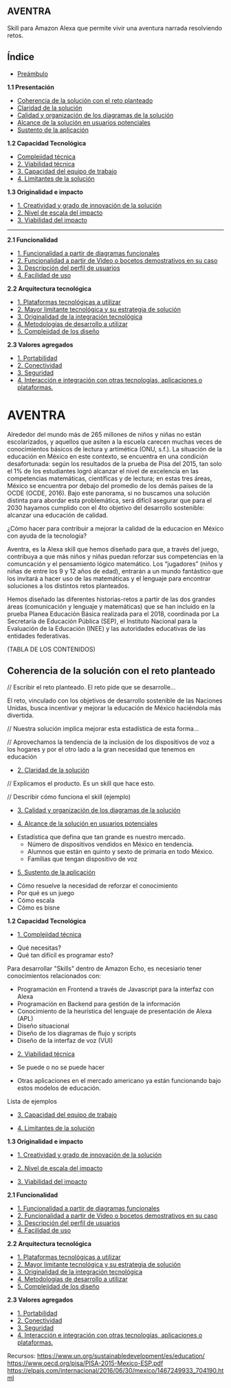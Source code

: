 ## AVENTRA

Skill para Amazon Alexa que permite vivir una aventura narrada resolviendo retos. 

## Índice

* [Preámbulo](#preámbulo)

**1.1 Presentación**

* [Coherencia de la solución con el reto planteado](#coherencia-de-la-solución-con-el-reto-planteado)
* [Claridad de la solución](#claridad-de-la-solución)
* [Calidad y organización de los diagramas de la solución](#calidad-y-organizacion-de-los-diagramas-de-la-solucion)
* [Alcance de la solución en usuarios potenciales](#alcance-de-la-solucion-en-usuarios-potenciales)
* [Sustento de la aplicación](#sustento-de-la-aplicación)

**1.2 Capacidad Tecnológica**

* [Complejidad técnica](#complejidad-tecnica)
* [2. Viabilidad técnica]()
* [3. Capacidad del equipo de trabajo]()
* [4. Limitantes de la solución]()
  
**1.3 Originalidad e impacto**
* [1. Creatividad y grado de innovación de la solución]()
* [2. Nivel de escala del impacto]()
* [3. Viabilidad del impacto]()

***

**2.1 **Funcionalidad****
* [1. Funcionalidad a partir de diagramas funcionales]()
* [2. Funcionalidad a partir de Video o bocetos demostrativos en su caso]()
* [3. Descripción del perfil de usuarios]()
* [4. Facilidad de uso]()

**2.2 Arquitectura tecnológica**

* [1. Plataformas tecnológicas a utilizar]()
* [2. Mayor limitante tecnológica y su estrategia de solución]()
* [3. Originalidad de la integración tecnológica]()
* [4. Metodologías de desarrollo a utilizar]()
* [5. Complejidad de los diseño]()

**2.3 Valores agregados**

* [1. Portabilidad]()
* [2. Conectividad]()
* [3. Seguridad]()
* [4. Interacción e integración con otras tecnologías, aplicaciones o plataformas.]()

# AVENTRA 

Alrededor del mundo más de 265 millones de niños y niñas no están escolarizados, y aquellos que asiten a la escuela carecen muchas veces de conocimientos básicos de lectura y artimética (ONU, s.f.). La situación de la educación en México en este contexto, se encuentra en una condición desafortunada: según los resultados de la prueba de Pisa del 2015, tan solo el 1% de los estudiantes logró alcanzar el nivel de excelencia en las competencias matemáticas, científicas y de lectura; en estas tres áreas, México se encuentra por debajo del promedio de los demás países de la OCDE (OCDE, 2016). Bajo este panorama, si no buscamos una solución distinta para abordar esta problemática, será difícil asegurar que para el 2030 hayamos cumplido con el 4to objetivo del desarrollo sostenible: alcanzar una educación de calidad. 

¿Cómo hacer para contribuir a mejorar la calidad de la educacion en México con ayuda de la tecnología? 


Aventra, es la Alexa skill que hemos diseñado para que, a través del juego, contribuya a que más niños y niñas puedan reforzar sus competencias en la comuncación y el pensamiento lógico matemático. Los “jugadores” (niños y niñas de entre los 9 y 12 años de edad), entrarán a un mundo fantástico que los invitará a hacer uso de las matemáticas y el lenguaje para encontrar soluciones a los distintos retos planteados.

Hemos diseñado las diferentes historias-retos a partir de las dos grandes áreas (comunicación y lenguaje y matemáticas) que se han incluido en la prueba Planea Educación Básica realizada para el 2018, coordinada por La Secretaría de Educación Pública (SEP), el Instituto Nacional para la Evaluación de la Educación (INEE) y las autoridades educativas de las entidades federativas.  


(TABLA DE LOS CONTENIDOS)



## Coherencia de la solución con el reto planteado

// Escribir el reto planteado. El reto pide que se desarrolle...

El reto, vinculado con los objetivos de desarrollo sostenible de las Naciones Unidas, busca incentivar y mejorar la educación de México haciéndola más divertida.

// Nuestra solución implica mejorar esta estadística de esta forma...

// Aprovechamos la tendencia de la inclusión de los dispositivos de voz a los hogares y por el otro lado a la gran necesidad que tenemos en educación


* [2. Claridad de la solución](#)

// Explicamos el producto. Es un skill que hace esto.

// Describir cómo funciona el skill (ejemplo)


* [3. Calidad y organización de los diagramas de la solución]()



* [4. Alcance de la solución en usuarios potenciales](#)

- Estadística que defina que tan grande es nuestro mercado. 
    - Número de dispositivos vendidos en México en tendencia. 
    - Alumnos que están en quinto y sexto de primaria en todo México.
    - Familias que tengan dispositivo de voz


* [5. Sustento de la aplicación](#)

- Cómo resuelve la necesidad de reforzar el conocimiento
- Por qué es un juego
- Cómo escala
- Cómo es bisne


**1.2 Capacidad Tecnológica**

* [1. Complejidad técnica]()
  
- Qué necesitas?
- Qué tan difícil es programar esto?

Para desarrollar "Skills" dentro de Amazon Echo, es necesiario tener conocimientos relacionados con:

- Programación en Frontend a través de Javascript para la interfaz con Alexa
- Programación en Backend para gestión de la información
- Conocimiento de la heurística del lenguaje de presentación de Alexa (APL)
- Diseño situacional
- Diseño de los diagramas de flujo y scripts
- Diseño de la interfaz de voz (VUI)
    


* [2. Viabilidad técnica]()

- Se puede o no se puede hacer

- Otras aplicaciones en el mercado americano ya están funcionando bajo estos modelos de educación.

Lista de ejemplos


* [3. Capacidad del equipo de trabajo]()


* [4. Limitantes de la solución]()




**1.3 Originalidad e impacto**
* [1. Creatividad y grado de innovación de la solución]()


* [2. Nivel de escala del impacto]()
* [3. Viabilidad del impacto]()

**2.1 **Funcionalidad****
* [1. Funcionalidad a partir de diagramas funcionales]()
* [2. Funcionalidad a partir de Video o bocetos demostrativos en su caso]()
* [3. Descripción del perfil de usuarios]()
* [4. Facilidad de uso]()

**2.2 Arquitectura tecnológica**

* [1. Plataformas tecnológicas a utilizar]()
* [2. Mayor limitante tecnológica y su estrategia de solución]()
* [3. Originalidad de la integración tecnológica]()
* [4. Metodologías de desarrollo a utilizar]()
* [5. Complejidad de los diseño]()

**2.3 Valores agregados**

* [1. Portabilidad]()
* [2. Conectividad]()
* [3. Seguridad]()
* [4. Interacción e integración con otras tecnologías, aplicaciones o plataformas.]()




Recursos:
https://www.un.org/sustainabledevelopment/es/education/
https://www.oecd.org/pisa/PISA-2015-Mexico-ESP.pdf
https://elpais.com/internacional/2016/06/30/mexico/1467249933_704190.html
